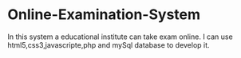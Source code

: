 # Online-Examination-System
In this system a educational institute can take exam online. I can use html5,css3,javascripte,php and mySql database to develop it.
